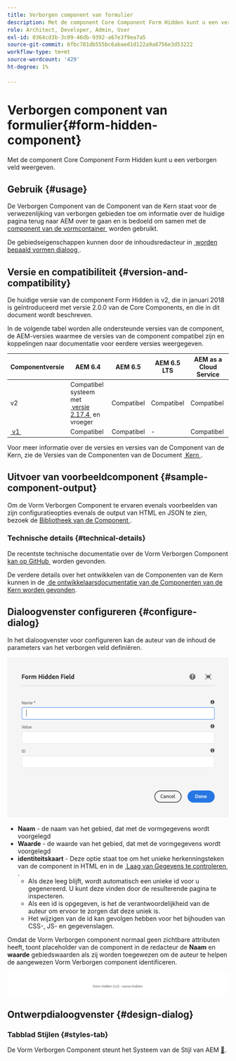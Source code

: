 ```yaml
---
title: Verborgen component van formulier
description: Met de component Core Component Form Hidden kunt u een verborgen veld weergeven.
role: Architect, Developer, Admin, User
exl-id: 0364cd3b-3c09-46db-9392-a67e3f9ea7a5
source-git-commit: 6fbc781db555bc6abaed1d122a9a8756e3d53222
workflow-type: tm+mt
source-wordcount: '429'
ht-degree: 1%

---
```


# Verborgen component van formulier{#form-hidden-component}

Met de component Core Component Form Hidden kunt u een verborgen veld weergeven.

## Gebruik {#usage}

De Verborgen Component van de Component van de Kern staat voor de verwezenlijking van verborgen gebieden toe om informatie over de huidige pagina terug naar AEM over te gaan en is bedoeld om samen met de [&#x200B; component van de vormcontainer &#x200B;](form-container.md) worden gebruikt.

De gebiedseigenschappen kunnen door de inhoudsredacteur in [&#x200B; worden bepaald vormen dialoog &#x200B;](form-hidden.md).

## Versie en compatibiliteit {#version-and-compatibility}

De huidige versie van de component Form Hidden is v2, die in januari 2018 is geïntroduceerd met versie 2.0.0 van de Core Components, en die in dit document wordt beschreven.

In de volgende tabel worden alle ondersteunde versies van de component, de AEM-versies waarmee de versies van de component compatibel zijn en koppelingen naar documentatie voor eerdere versies weergegeven.

| Componentversie | AEM 6.4 | AEM 6.5 | AEM 6.5 LTS | AEM as a Cloud Service |
|--- |--- |--- |---|---|
| v2 | Compatibel systeem met <br>[&#x200B; versie 2.17.4 &#x200B;](/help/versions.md) en vroeger | Compatibel | Compatibel | Compatibel |
| [&#x200B; v1 &#x200B;](/help/components/v1/form-hidden-v1.md) | Compatibel | Compatibel | - | Compatibel |

Voor meer informatie over de versies en versies van de Component van de Kern, zie de Versies van de Componenten van de Document [&#x200B; Kern &#x200B;](/help/versions.md).

## Uitvoer van voorbeeldcomponent {#sample-component-output}

Om de Vorm Verborgen Component te ervaren evenals voorbeelden van zijn configuratieopties evenals de output van HTML en JSON te zien, bezoek de [&#x200B; Bibliotheek van de Component &#x200B;](https://adobe.com/go/aem_cmp_library_form_hidden).

### Technische details {#technical-details}

De recentste technische documentatie over de Vorm Verborgen Component [&#x200B; kan op GitHub &#x200B;](https://adobe.com/go/aem_cmp_tech_form_hidden_v2) worden gevonden.

De verdere details over het ontwikkelen van de Componenten van de Kern kunnen in de [&#x200B; de ontwikkelaarsdocumentatie van de Componenten van de Kern worden gevonden &#x200B;](/help/developing/overview.md).

## Dialoogvenster configureren {#configure-dialog}

In het dialoogvenster voor configureren kan de auteur van de inhoud de parameters van het verborgen veld definiëren.

![&#x200B; Verborgen vorm geeft dialoog uit &#x200B;](/help/assets/form-hidden-edit.png)

* **Naam** - de naam van het gebied, dat met de vormgegevens wordt voorgelegd
* **Waarde** - de waarde van het gebied, dat met de vormgegevens wordt voorgelegd
* **identiteitskaart** - Deze optie staat toe om het unieke herkenningsteken van de component in HTML en in de [&#x200B; Laag van Gegevens te controleren &#x200B;](/help/developing/data-layer/overview.md).
   * Als deze leeg blijft, wordt automatisch een unieke id voor u gegenereerd. U kunt deze vinden door de resulterende pagina te inspecteren.
   * Als een id is opgegeven, is het de verantwoordelijkheid van de auteur om ervoor te zorgen dat deze uniek is.
   * Het wijzigen van de id kan gevolgen hebben voor het bijhouden van CSS-, JS- en gegevenslagen.

Omdat de Vorm Verborgen component normaal geen zichtbare attributen heeft, toont placeholder van de component in de redacteur de **Naam** en **waarde** gebiedswaarden als zij worden toegewezen om de auteur te helpen de aangewezen Vorm Verborgen component identificeren.

![&#x200B; Voorbeeld van Vorm Verborgen Component &#x200B;](/help/assets/form-hidden-example.png)

## Ontwerpdialoogvenster {#design-dialog}

### Tabblad Stijlen {#styles-tab}

De Vorm Verborgen Component steunt het Systeem van de Stijl van AEM [&#128279;](/help/get-started/authoring.md#component-styling).
